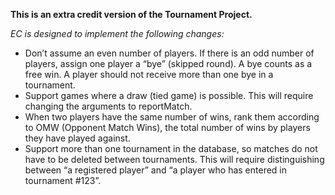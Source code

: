 **This is an extra credit version of the Tournament Project.**

*EC is designed to implement the following changes:*

* Don’t assume an even number of players. If there is an odd number of players, assign one player a “bye” (skipped round). A bye counts as a free win. A player should not receive more than one bye in a tournament.
* Support games where a draw (tied game) is possible. This will require changing the arguments to reportMatch.
* When two players have the same number of wins, rank them according to OMW (Opponent Match Wins), the total number of wins by players they have played against.
* Support more than one tournament in the database, so matches do not have to be deleted between tournaments. This will require distinguishing between “a registered player” and “a player who has entered in tournament #123”.
